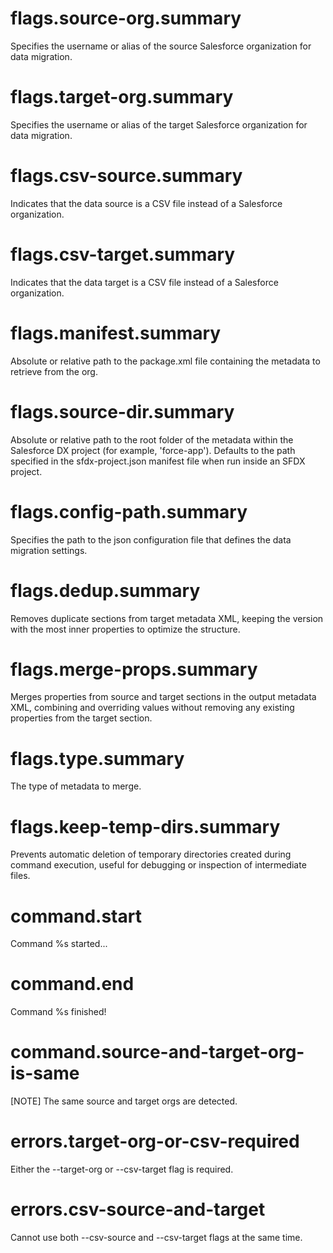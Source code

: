 # flags.source-org.summary

Specifies the username or alias of the source Salesforce organization for data migration.

# flags.target-org.summary

Specifies the username or alias of the target Salesforce organization for data migration.

# flags.csv-source.summary

Indicates that the data source is a CSV file instead of a Salesforce organization.

# flags.csv-target.summary

Indicates that the data target is a CSV file instead of a Salesforce organization.

# flags.manifest.summary

Absolute or relative path to the package.xml file containing the metadata to retrieve from the org.

# flags.source-dir.summary

Absolute or relative path to the root folder of the metadata within the Salesforce DX project (for example, 'force-app'). Defaults to the path specified in the sfdx-project.json manifest file when run inside an SFDX project.

# flags.config-path.summary

Specifies the path to the json configuration file that defines the data migration settings.

# flags.dedup.summary

Removes duplicate sections from target metadata XML, keeping the version with the most inner properties to optimize the structure.

# flags.merge-props.summary

Merges properties from source and target sections in the output metadata XML, combining and overriding values without removing any existing properties from the target section.

# flags.type.summary

The type of metadata to merge.

# flags.keep-temp-dirs.summary

Prevents automatic deletion of temporary directories created during command execution, useful for debugging or inspection of intermediate files.

# command.start

Command %s started...

# command.end

Command %s finished!

# command.source-and-target-org-is-same

[NOTE] The same source and target orgs are detected.

# errors.target-org-or-csv-required

Either the --target-org or --csv-target flag is required.

# errors.csv-source-and-target

Cannot use both --csv-source and --csv-target flags at the same time.
